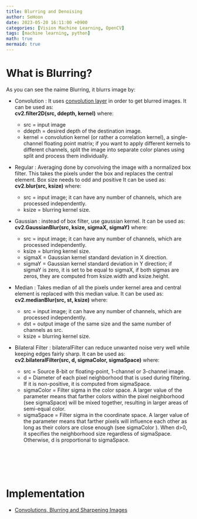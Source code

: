 ```yaml
---
title: Blurring and Denoising
author: SeHoon
date: 2023-05-20 16:11:00 +0900
categories: [Vision Machine Learning, OpenCV]
tags: [machine learning, python]
math: true
mermaid: true
---
```


# What is Blurring?

As you can see the naime Blurring, it blurrs image by:<br>

+ Convolution : It uses [convolution layer](https://csh970605.github.io/posts/CNN/) in order to get blurred images. It can be used as:<br>
**cv2.filter2D(src, ddepth, kernel)** where: <br>
    + src = input image
    + ddepth = desired depth of the destination image.
    + kernel = 	convolution kernel (or rather a correlation kernel), a single-channel floating point matrix; if you want to apply different kernels to different channels, split the image into separate color planes using split and process them individually.

+ Regular : Averaging done by convolving the image with a normalized box filter. This takes the pixels under the box and replaces the central element. Box size needs to odd and positive  It can be used as:
**cv2.blur(src, ksize)** where:<br>
    + src = input image; it can have any number of channels, which are processed independently.
    + ksize = blurring kernel size.

+ Gaussian : instead of box filter, use gaussian kernel. It can be used as:<br>
**cv2.GaussianBlur(src, ksize, sigmaX,  sigmaY)** where:
    + src = input image; it can have any number of channels, which are processed independently.
    + ksize = blurring kernel size.
    + sigmaX = Gaussian kernel standard deviation in X direction.
    + sigmaY = Gaussian kernel standard deviation in Y direction; if sigmaY is zero, it is set to be equal to sigmaX, if both sigmas are zeros, they are computed from ksize.width and ksize.height.

+ Median : Takes median of all the pixels under kernel area and central element is replaced with this median value. It can be used as:<br>
**cv2.medianBlur(src, st, ksize)** where:
    + src = input image; it can have any number of channels, which are processed independently.
    + dst = output image of the same size and the same number of channels as src.    
    + ksize = blurring kernel size.

+ Bilateral Filter : bilateralFilter can reduce unwanted noise very well while keeping edges fairly sharp. It can be used as:<br>
**cv2.bilateralFilter(src, d, sigmaColor, sigmaSpace)** where:<br>
    + src = Source 8-bit or floating-point, 1-channel or 3-channel image.
    + d = Diameter of each pixel neighborhood that is used during filtering. If it is non-positive, it is computed from sigmaSpace.
    + sigmaColor = Filter sigma in the color space. A larger value of the parameter means that farther colors within the pixel neighborhood (see sigmaSpace) will be mixed together, resulting in larger areas of semi-equal color.
    + sigmaSpace = Filter sigma in the coordinate space. A larger value of the parameter means that farther pixels will influence each other as long as their colors are close enough (see sigmaColor ). When d>0, it specifies the neighborhood size regardless of sigmaSpace. Otherwise, d is proportional to sigmaSpace.

<br><br><br><br>

# Implementation

+ [Convolutions, Blurring and Sharpening Images](https://github.com/csh970605/Modern_Computer_Vision/blob/main/OpenCV/8.%20Convolutions%2C%20Blurring%20and%20Sharpening%20Images.ipynb)